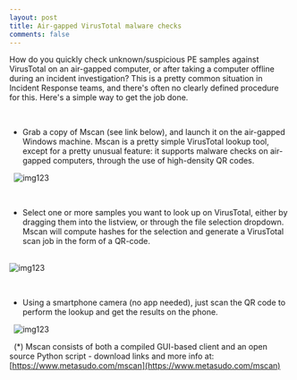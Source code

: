 ```yaml
---
layout: post
title: Air-gapped VirusTotal malware checks
comments: false
---
```


How do you quickly check unknown/suspicious PE samples against VirusTotal on an air-gapped computer, or after taking a computer offline during an incident investigation? 
This is a pretty common situation in Incident Response teams, and there's often no clearly defined procedure for this. Here's a simple way to get the job done.

&nbsp;
   
* Grab a copy of Mscan (see link below), and launch it on the air-gapped Windows machine. Mscan is a pretty simple VirusTotal lookup tool, except for a pretty unusual feature: it supports malware checks on air-gapped computers, through the use of high-density QR codes.

 &nbsp;
![img123](https://nsa40.casimages.com/img/2021/06/14/210614071240901989.png)


&nbsp;
* Select one or more samples you want to look up on VirusTotal, either by dragging them into the listview, or through the file selection dropdown. 
   Mscan will compute hashes for the selection and generate a VirusTotal scan job in the form of a QR-code.

&nbsp;  
![img123](https://nsa40.casimages.com/img/2021/06/14/210614071240992658.png)

&nbsp;
* Using a smartphone camera (no app needed), just scan the QR code to perform the lookup and get the results on the phone.  
  
&nbsp;
![img123](https://nsa40.casimages.com/img/2021/06/14/210614071633824986.png)
  
&nbsp;
(*) Mscan consists of both a compiled GUI-based client and an open source Python script - download links and more info at: [https://www.metasudo.com/mscan](https://www.metasudo.com/mscan) 
